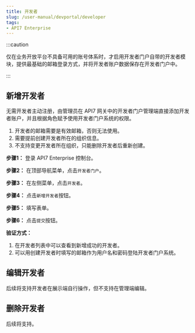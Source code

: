 ```yaml
---
title: 开发者
slug: /user-manual/devportal/developer
tags:
- API7 Enterprise
---
```


:::caution

仅在业务开放平台不具备可用的账号体系时，才启用开发者门户自带的开发者模块，提供最基础的邮箱登录方式，并将开发者账户数据保存在开发者门户中。

:::

## 新增开发者


无需开发者主动注册，由管理员在 API7 网关中的开发者门户管理端直接添加开发者账户，并且根据角色赋予使用开发者门户系统的权限。
 


  1. 开发者的邮箱需要是有效邮箱，否则无法使用。
  2. 需要提前创建开发者所在的组织信息。
  3. 不支持变更开发者所在组织，只能删除开发者后重新创建。



**步骤1：** 登录 API7 Enterprise 控制台。

**步骤2：** 在顶部导航菜单，点击`开发者门户`。

**步骤3：** 在左侧菜单，点击`开发者`。

**步骤4：** 点击`新增开发者`按钮。

**步骤5：** 填写表单。

**步骤6：** 点击`提交`按钮。

**验证方式：** 
  1. 在开发者列表中可以查看到新增成功的开发者。 
  2. 可以用创建开发者时填写的邮箱作为用户名和密码登陆开发者门户系统。

## 编辑开发者

后续将支持开发者在展示端自行操作，但不支持在管理端编辑。

## 删除开发者

后续将支持。
